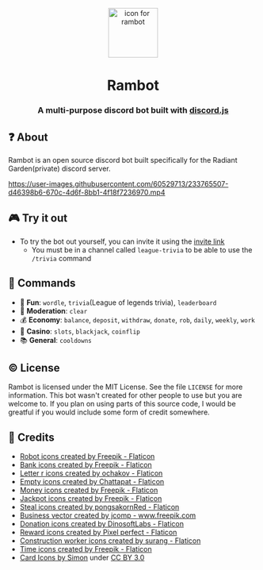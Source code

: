 <p align="center">
<img alt="icon for rambot" src="https://i.postimg.cc/tTLD9k9T/robot.png" width="100" height="100">
</p>
<h1 align="center"> Rambot </h1>
<h3 align="center"> A multi-purpose discord bot built with <a href=https://discord.js.org/>discord.js</a></h3>

## ❓ About

Rambot is an open source discord bot built specifically for the Radiant Garden(private) discord server.

https://user-images.githubusercontent.com/60529713/233765507-d46398b6-670c-4d6f-8bb1-4f18f7236970.mp4

## 🎮 Try it out

- To try the bot out yourself, you can invite it using the [invite link](https://discord.com/api/oauth2/authorize?client_id=782050293352628225&permissions=10311612853328&scope=bot%20applications.commands)
  - You must be in a channel called `league-trivia` to be able to use the `/trivia` command
 
## 🧨 Commands

- 🎉 **Fun**: `wordle`, `trivia`(League of legends trivia), `leaderboard`
- 👮 **Moderation**: `clear`
- 💰 **Economy**: `balance`, `deposit`, `withdraw`, `donate`, `rob`, `daily`, `weekly`, `work`
- 🏦 **Casino**: `slots`, `blackjack`, `coinflip`
- 📚 **General**: `cooldowns`

## © License

Rambot is licensed under the MIT License. See the file `LICENSE` for more information. This bot wasn't created for other people to use
but you are welcome to. If you plan on using parts of this source code, I would be greatful if you would include some form of
credit somewhere.

## 📜 Credits

- <a href="https://www.flaticon.com/free-icons/robot" title="robot icons">Robot icons created by Freepik - Flaticon</a>
- <a href="https://www.flaticon.com/free-icons/bank" title="bank icons">Bank icons created by Freepik - Flaticon</a>
- <a href="https://www.flaticon.com/free-icons/letter-r" title="letter r icons">Letter r icons created by ochakov - Flaticon</a>
- <a href="https://www.flaticon.com/free-icons/empty" title="empty icons">Empty icons created by Chattapat - Flaticon</a>
- <a href="https://www.flaticon.com/free-icons/money" title="money icons">Money icons created by Freepik - Flaticon</a>
- <a href="https://www.flaticon.com/free-icons/jackpot" title="jackpot icons">Jackpot icons created by Freepik - Flaticon</a>
- <a href="https://www.flaticon.com/free-icons/steal" title="steal icons">Steal icons created by pongsakornRed - Flaticon</a>
- <a href="https://www.freepik.com/vectors/business">Business vector created by jcomp - www.freepik.com</a>
- <a href="https://www.flaticon.com/free-icons/donation" title="donation icons">Donation icons created by DinosoftLabs - Flaticon</a>
- <a href="https://www.flaticon.com/free-icons/reward" title="reward icons">Reward icons created by Pixel perfect - Flaticon</a>
- <a href="https://www.flaticon.com/free-icons/construction-worker" title="construction worker icons">Construction worker icons created by surang - Flaticon</a>
- <a href="https://www.flaticon.com/free-icons/time" title="time icons">Time icons created by Freepik - Flaticon</a>
- <a href="https://game-icons.net/tags/board.html">Card Icons by Simon</a> under <a href="https://creativecommons.org/licenses/by/3.0/"> CC BY 3.0</a>
